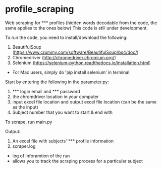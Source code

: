 # profile_scraping
Web scraping for *** profiles (hidden words decodable from the code, the same applies to the ones below) 
This code is still under development.

To run the code, you need to install/download the following:
1) BeautifulSoup (https://www.crummy.com/software/BeautifulSoup/bs4/doc/)
2) Chromedriver (http://chromedriver.chromium.org/)
3) Selenium (https://selenium-python.readthedocs.io/installation.html)
  -  For Mac users, simply do 'pip install selenium' in terminal

Start by entering the following in the parameter.py:
1) *** login email and *** password
2) the chromdriver location in your computer
3) input excel file location and output excel file location (can be the same as the input) 
4) Subject number that you want to start & end with

To scrape, run main.py

Output:
1) An excel file with subjects' *** profile information
2) scraper.log 
  - log of inforamtion of the run
  - allows you to track the scraping process for a particular subject
